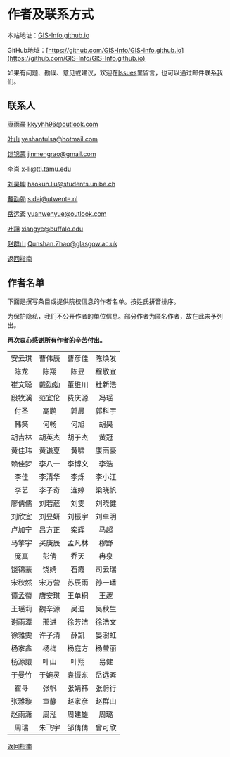 # 作者及联系方式

本站地址：[GIS-Info.github.io](https://gis-info.github.io/)

GitHub地址：[https://github.com/GIS-Info/GIS-Info.github.io](https://github.com/GIS-Info/GIS-Info.github.io)

如果有问题、勘误、意见或建议，欢迎在[Issues](https://github.com/GIS-Info/GIS-Info.github.io/issues)里留言，也可以通过邮件联系我们。

## 联系人
[康雨豪](https://www.kkyyhh96.site)  [kkyyhh96@outlook.com](mailto:kkyyhh96@outlook.com)

[叶山](https://www.ye-shan.com/) [yeshantulsa@hotmail.com](mailto:yeshantulsa@hotmail.com)

[饶锦蒙](http://www.jinmengrao.com) [jinmengrao@gmail.com](mailto:jinmengrao@gmail.com)

[李肖](https://sites.google.com/tamu.edu/xiaoli/home) [x-li@tti.tamu.edu](mailto:x-li@tti.tamu.edu)

[刘昊坤](https://github.com/EugeneGIS)  [haokun.liu@students.unibe.ch](mailto:haokun.liu@students.unibe.ch)

[戴劭勍](http://gisersqdai.top/mycv/)  [s.dai@utwente.nl](mailto:s.dai@utwente.nl)

[岳远紊](https://github.com/ywyue) [yuanwenyue@outlook.com](mailto:yuanwenyue@outlook.com)

[叶翔](www.linkedin.com/in/spatialyexiang)  [xiangye@buffalo.edu](mailto:xiangye@buffalo.edu)

[赵群山](https://www.gla.ac.uk/schools/socialpolitical/staff/qunshanzhao/)  [Qunshan.Zhao@glasgow.ac.uk](mailto:Qunshan.Zhao@glasgow.ac.uk)

[返回指南](https://gis-info.github.io/)

## 作者名单

下面是撰写条目或提供院校信息的作者名单。按姓氏拼音排序。

为保护隐私，我们不公开作者的单位信息。部分作者为匿名作者，故在此未予列出。

**再次衷心感谢所有作者的辛苦付出。**

|||||
|:-----------:|:----------:|:------:|:------:|
安云琪|曹伟辰|曹彦佳|陈焕发
陈龙|陈翔|陈昱|程敬宜
崔文聪|戴劭勍|董维川|杜新浩
段牧溪|范宜伦|费庆源|冯瑶
付圣|高鹏|郭晨|郭科宇
韩笑|何畅|何旭|胡昊
胡吉林|胡英杰|胡于杰|黄冠
黄佳玮|黄谦夏|黄啸|康雨豪
赖佳梦|李八一|李博文|李浩
李佳|李清华|李烁|李小江
李艺|李子奇|连婷|梁晓帆
廖倩儒|刘若葳|刘雯|刘晓健
刘欣宜|刘昱妍|刘振宇|刘卓明
卢加宁|吕方正|栾辉|马超
马擎宇|买庚辰|孟凡林|穆野
庞真|彭倩|乔天|冉泉
饶锦蒙|饶婧|石霞|司云瑞
宋秋然|宋万营|苏辰雨|孙一璠
谭孟荀|唐安琪|王单桐|王邃
王瑶莉|魏辛源|吴迪|吴秋生
谢雨潭|邢进|徐芳洁|徐浩文
徐雅雯|许子清|薛凯|晏澍虹
杨家鑫|杨梅|杨庭方|杨莹丽
杨源譞|叶山|叶翔|易健
于曼竹|于婉灵|袁振东|岳远紊
翟寻|张帆|张婧祎|张蔚行
张雅璇|章静|赵家彦|赵群山
赵雨潇|周泓|周建雄|周璐
周瑞|朱飞宇|邹倩倩|曾可欣


[返回指南](https://gis-info.github.io/)

